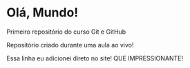# Olá, Mundo!
 Primeiro repositório do curso Git e GitHub

Repositório criado durante uma aula ao vivo!

Essa linha eu adicionei direto no site! QUE IMPRESSIONANTE! 
